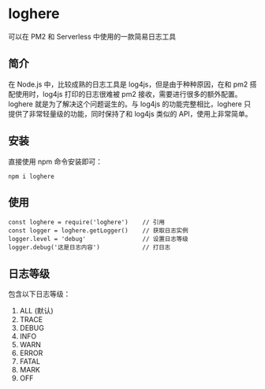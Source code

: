 # loghere

可以在 PM2 和 Serverless 中使用的一款简易日志工具

## 简介
在 Node.js 中，比较成熟的日志工具是 log4js，但是由于种种原因，在和 pm2 搭配使用时，log4js 打印的日志很难被 pm2 接收，需要进行很多的额外配置。loghere 就是为了解决这个问题诞生的。与 log4js 的功能完整相比，loghere 只提供了非常轻量级的功能，同时保持了和 log4js 类似的 API，使用上非常简单。

## 安装
直接使用 npm 命令安装即可：
```shell
npm i loghere
```

## 使用
```
const loghere = require('loghere')    // 引用
const logger = loghere.getLogger()    // 获取日志实例
logger.level = 'debug'				  // 设置日志等级
logger.debug('这是日志内容')            // 打日志
```

## 日志等级
包含以下日志等级：
1. ALL (默认)
2. TRACE
3. DEBUG
4. INFO
5. WARN
6. ERROR
7. FATAL
8. MARK
9. OFF
